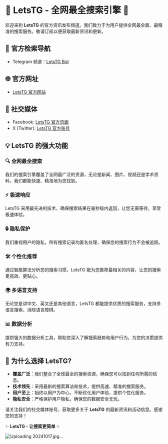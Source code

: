 # 🌟 LetsTG - 全网最全搜索引擎 🌟

欢迎来到 **LetsTG** 的官方资讯发布频道。我们致力于为用户提供全网最全面、最精准的搜索服务。敬请订阅以便获取最新资讯和更新。

## 🚀 官方检索导航

- Telegram 频道：[LetsTG Bot](https://t.me/letstgbot)

## 🌐 官方网址

- [LetsTG 官方网站](https://www.letstg.com)

## 📱 社交媒体

- Facebook: [LetsTG 官方页面](https://www.facebook.com/profile.php?id=61560126756554)
- X (Twitter): [LetsTG 官方账号](https://x.com/letstg_official)

## 💡 LetsTG 的强大功能

### 🔍 全网最全搜索
我们的搜索引擎覆盖了全网最广泛的资源，无论是新闻、图片、视频还是学术资料，我们都能快速、精准地为您找到。

### ⚡ 极速响应
LetsTG 采用最先进的技术，确保搜索结果在毫秒级内返回，让您无需等待，享受极速体验。

### 🔒 隐私保护
我们重视用户的隐私，所有搜索记录均匿名处理，确保您的搜索行为不会被追踪。

### 🛠 个性化推荐
通过智能算法分析您的搜索习惯，LetsTG 能为您推荐最相关的内容，让您的搜索更高效、更贴心。

### 🌍 多语言支持
无论您是讲中文、英文还是其他语言，LetsTG 都能提供优质的搜索服务，支持多语言搜索，消除语言障碍。

### 📊 数据分析
提供强大的数据分析工具，帮助您深入了解搜索趋势和用户行为，为您的决策提供有力支持。

## 🌟 为什么选择 LetsTG?

- **覆盖广泛**：我们整合了全球最全的搜索资源，确保您可以找到任何所需的信息。
- **技术领先**：采用最新的搜索算法和技术，提供高速、精准的搜索服务。
- **用户至上**：始终以用户为中心，不断优化用户体验，提供个性化服务。
- **隐私安全**：严格保护用户隐私，确保您的数据安全无忧。

请关注我们的社交媒体账号，获取更多关于 **LetsTG** 的最新资讯和活动信息。感谢您的支持！

✨ **LetsTG - 让搜索更简单** ✨

![Uploading 20241017.jpg…]()

